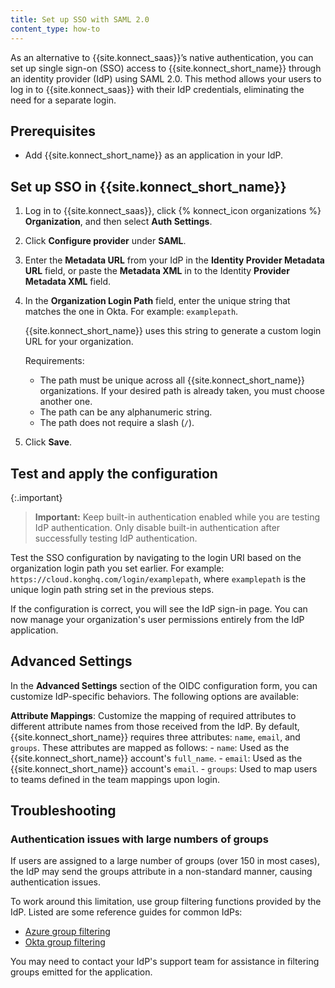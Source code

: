 ```yaml
---
title: Set up SSO with SAML 2.0
content_type: how-to
---
```


As an alternative to {{site.konnect_saas}}’s native authentication, you can set up single sign-on (SSO) access to {{site.konnect_short_name}} through an identity provider (IdP) using SAML 2.0. This method allows your users to log in to {{site.konnect_saas}} with their IdP credentials, eliminating the need for a separate login.

## Prerequisites

* Add {{site.konnect_short_name}} as an application in your IdP.

## Set up SSO in {{site.konnect_short_name}}

1. Log in to {{site.konnect_saas}}, click {% konnect_icon organizations %} **Organization**, and then select **Auth Settings**.

2. Click **Configure provider** under **SAML**. 

3. Enter the **Metadata URL** from your IdP in the **Identity Provider Metadata URL** field, or paste the **Metadata XML** in to the Identity **Provider Metadata XML** field.

4. In the **Organization Login Path** field, enter the unique string that matches the one in Okta. For example: `examplepath`.

   {{site.konnect_short_name}} uses this string to generate a custom login
   URL for your organization.

   Requirements:
    * The path must be unique across all {{site.konnect_short_name}} organizations.
      If your desired path is already taken, you must choose another one.
    * The path can be any alphanumeric string.
    * The path does not require a slash (`/`).

5. Click **Save**.

## Test and apply the configuration

{:.important}
> **Important:** Keep built-in authentication enabled while you are testing IdP authentication. Only disable built-in authentication after successfully testing IdP authentication.

Test the SSO configuration by navigating to the login URI based on the organization login path you set earlier. For example: `https://cloud.konghq.com/login/examplepath`, where `examplepath` is the unique login path string set in the previous steps.

If the configuration is correct, you will see the IdP sign-in page. You can now manage your organization's user permissions entirely from the IdP application.

## Advanced Settings

In the **Advanced Settings**  section of the OIDC configuration form, you can customize IdP-specific behaviors. The following options are available:

**Attribute Mappings**: Customize the mapping of required attributes to different attribute names from those received from the IdP. By default, {{site.konnect_short_name}} requires three attributes: `name`, `email`, and `groups`. These attributes are mapped as follows:
    - `name`: Used as the {{site.konnect_short_name}} account's `full_name`.
    - `email`: Used as the {{site.konnect_short_name}} account's `email`.
    - `groups`: Used to map users to teams defined in the team mappings upon login.

## Troubleshooting

### Authentication issues with large numbers of groups

If users are assigned to a large number of groups (over 150 in most cases), the IdP may send the groups attribute in a non-standard manner, causing authentication issues.

To work around this limitation, use group filtering functions provided by the IdP.
Listed are some reference guides for common IdPs:
* [Azure group filtering](https://learn.microsoft.com/en-us/azure/active-directory/hybrid/connect/how-to-connect-fed-group-claims#group-filtering)
* [Okta group filtering](https://support.okta.com/help/s/article/How-to-send-certain-groups-that-the-user-is-assigned-to-in-one-Group-attribute-statement)

You may need to contact your IdP's support team for assistance in filtering groups emitted for the application.